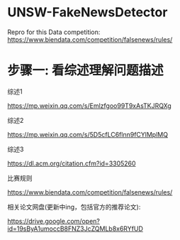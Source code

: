 # UNSW-FakeNewsDetector
Repro for this Data competition: https://www.biendata.com/competition/falsenews/rules/

# 步骤一: 看综述理解问题描述
综述1

https://mp.weixin.qq.com/s/Emlzfgoo99T9xAsTKJRQXg

综述2

https://mp.weixin.qq.com/s/5D5cfLC6flnn9fCYlMplMQ

综述3

https://dl.acm.org/citation.cfm?id=3305260

比赛规则

https://www.biendata.com/competition/falsenews/rules/

相关论文网盘(更新中ing，包括官方的推荐论文):

https://drive.google.com/open?id=19sByA1umoccB8FNZ3JcZQMLb8x6RYfUD
